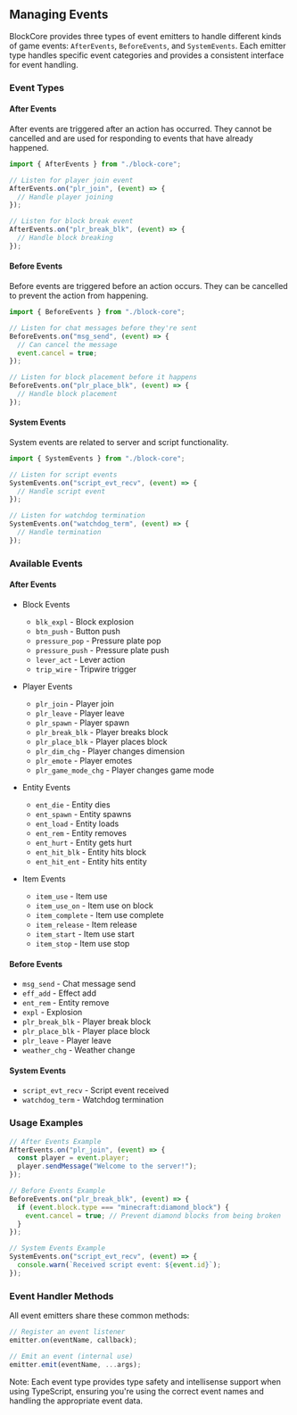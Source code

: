 ## Managing Events

BlockCore provides three types of event emitters to handle different kinds of game events: `AfterEvents`, `BeforeEvents`, and `SystemEvents`. Each emitter type handles specific event categories and provides a consistent interface for event handling.

### Event Types

#### After Events

After events are triggered after an action has occurred. They cannot be cancelled and are used for responding to events that have already happened.

```typescript
import { AfterEvents } from "./block-core";

// Listen for player join event
AfterEvents.on("plr_join", (event) => {
  // Handle player joining
});

// Listen for block break event
AfterEvents.on("plr_break_blk", (event) => {
  // Handle block breaking
});
```

#### Before Events

Before events are triggered before an action occurs. They can be cancelled to prevent the action from happening.

```typescript
import { BeforeEvents } from "./block-core";

// Listen for chat messages before they're sent
BeforeEvents.on("msg_send", (event) => {
  // Can cancel the message
  event.cancel = true;
});

// Listen for block placement before it happens
BeforeEvents.on("plr_place_blk", (event) => {
  // Handle block placement
});
```

#### System Events

System events are related to server and script functionality.

```typescript
import { SystemEvents } from "./block-core";

// Listen for script events
SystemEvents.on("script_evt_recv", (event) => {
  // Handle script event
});

// Listen for watchdog termination
SystemEvents.on("watchdog_term", (event) => {
  // Handle termination
});
```

### Available Events

#### After Events

- Block Events

  - `blk_expl` - Block explosion
  - `btn_push` - Button push
  - `pressure_pop` - Pressure plate pop
  - `pressure_push` - Pressure plate push
  - `lever_act` - Lever action
  - `trip_wire` - Tripwire trigger

- Player Events

  - `plr_join` - Player join
  - `plr_leave` - Player leave
  - `plr_spawn` - Player spawn
  - `plr_break_blk` - Player breaks block
  - `plr_place_blk` - Player places block
  - `plr_dim_chg` - Player changes dimension
  - `plr_emote` - Player emotes
  - `plr_game_mode_chg` - Player changes game mode

- Entity Events

  - `ent_die` - Entity dies
  - `ent_spawn` - Entity spawns
  - `ent_load` - Entity loads
  - `ent_rem` - Entity removes
  - `ent_hurt` - Entity gets hurt
  - `ent_hit_blk` - Entity hits block
  - `ent_hit_ent` - Entity hits entity

- Item Events
  - `item_use` - Item use
  - `item_use_on` - Item use on block
  - `item_complete` - Item use complete
  - `item_release` - Item release
  - `item_start` - Item use start
  - `item_stop` - Item use stop

#### Before Events

- `msg_send` - Chat message send
- `eff_add` - Effect add
- `ent_rem` - Entity remove
- `expl` - Explosion
- `plr_break_blk` - Player break block
- `plr_place_blk` - Player place block
- `plr_leave` - Player leave
- `weather_chg` - Weather change

#### System Events

- `script_evt_recv` - Script event received
- `watchdog_term` - Watchdog termination

### Usage Examples

```typescript
// After Events Example
AfterEvents.on("plr_join", (event) => {
  const player = event.player;
  player.sendMessage("Welcome to the server!");
});

// Before Events Example
BeforeEvents.on("plr_break_blk", (event) => {
  if (event.block.type === "minecraft:diamond_block") {
    event.cancel = true; // Prevent diamond blocks from being broken
  }
});

// System Events Example
SystemEvents.on("script_evt_recv", (event) => {
  console.warn(`Received script event: ${event.id}`);
});
```

### Event Handler Methods

All event emitters share these common methods:

```typescript
// Register an event listener
emitter.on(eventName, callback);

// Emit an event (internal use)
emitter.emit(eventName, ...args);
```

Note: Each event type provides type safety and intellisense support when using TypeScript, ensuring you're using the correct event names and handling the appropriate event data.
